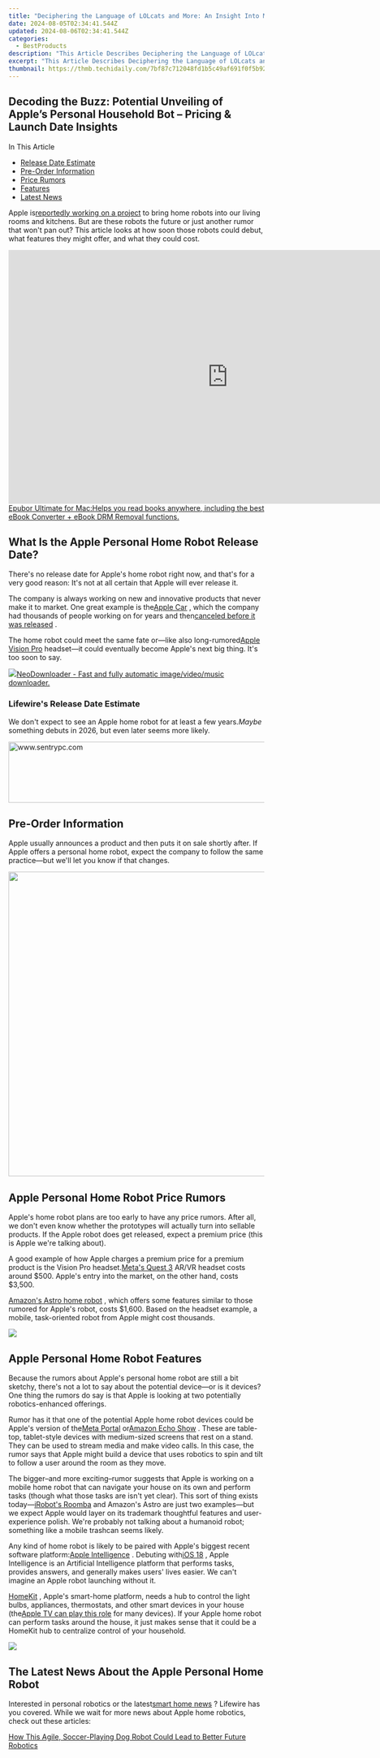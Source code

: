 ```yaml
---
title: "Deciphering the Language of LOLcats and More: An Insight Into Memetic Phenomena"
date: 2024-08-05T02:34:41.544Z
updated: 2024-08-06T02:34:41.544Z
categories:
  - BestProducts
description: "This Article Describes Deciphering the Language of LOLcats and More: An Insight Into Memetic Phenomena"
excerpt: "This Article Describes Deciphering the Language of LOLcats and More: An Insight Into Memetic Phenomena"
thumbnail: https://thmb.techidaily.com/7bf87c712048fd1b5c49af691f0f5b92a0d10753a1cc5cdfac0b09b0199569d8.jpg
---
```


## Decoding the Buzz: Potential Unveiling of Apple’s Personal Household Bot – Pricing & Launch Date Insights

In This Article

* [Release Date Estimate](https://www.lifewire.com/#toc-what-is-the-apple-personal-home-robot-release-date)
* [Pre-Order Information](https://www.lifewire.com/#toc-pre-order-information)
* [Price Rumors](https://www.lifewire.com/#toc-apple-personal-home-robot-price-rumors)
* [Features](https://www.lifewire.com/#toc-apple-personal-home-robot-features)
* [Latest News](https://www.lifewire.com/#toc-the-latest-news-about-the-apple-personal-home-robot)

 Apple is[reportedly working on a project](https://www.bloomberg.com/news/articles/2024-04-03/apple-explores-home-robots-after-abandoning-car-efforts?embedded-checkout=true) to bring home robots into our living rooms and kitchens. But are these robots the future or just another rumor that won't pan out? This article looks at how soon those robots could debut, what features they might offer, and what they could cost.

<!-- affiliate ads begin -->
<a href="https://secure.2checkout.com/order/checkout.php?PRODS=4599952&QTY=1&AFFILIATE=108875&CART=1"><iframe width="864" height="500" src="https://www.youtube.com/embed/jVnfr5HudQw" title="The Latest and Easiest Solution to Remove Kindle DRM on Windows (without Degrading)" frameborder="0" allow="accelerometer; autoplay; clipboard-write; encrypted-media; gyroscope; picture-in-picture; web-share" referrerpolicy="strict-origin-when-cross-origin" allowfullscreen></iframe>Epubor Ultimate for Mac:Helps you read books anywhere, including the best eBook Converter + eBook DRM Removal functions.</a>
<!-- affiliate ads end -->
## What Is the Apple Personal Home Robot Release Date?

 There's no release date for Apple's home robot right now, and that's for a very good reason: It's not at all certain that Apple will ever release it.

 The company is always working on new and innovative products that never make it to market. One great example is the[Apple Car](https://www.lifewire.com/apple-car-5210313) , which the company had thousands of people working on for years and then[canceled before it was released](https://www.npr.org/2024/02/27/1234315814/apple-cancels-electric-car) .

 The home robot could meet the same fate or—like also long-rumored[Apple Vision Pro](https://www.lifewire.com/apple-vr-headset-news-and-rumors-6744818) headset—it could eventually become Apple's next big thing. It's too soon to say.

<!-- affiliate ads begin -->
<a href="https://secure.2checkout.com/order/checkout.php?PRODS=4559731&QTY=1&AFFILIATE=108875&CART=1"><img src="http://www.neowise.com/images/nd-ss-w200.jpg" border="0">NeoDownloader - Fast and fully automatic image/video/music downloader. </a>
<!-- affiliate ads end -->
### Lifewire's Release Date Estimate

 We don't expect to see an Apple home robot for at least a few years._Maybe_ something debuts in 2026, but even later seems more likely.

<!-- affiliate ads begin -->
<a href="https://sentrypc.7eer.net/c/5597632/398457/3022" target="_top" id="398457"><img src="//a.impactradius-go.com/display-ad/3022-398457" border="0" alt="www.sentrypc.com" width="980" height="120"/></a><img height="0" width="0" src="https://sentrypc.7eer.net/i/5597632/398457/3022" style="position:absolute;visibility:hidden;" border="0" />
<!-- affiliate ads end -->
## Pre-Order Information

 Apple usually announces a product and then puts it on sale shortly after. If Apple offers a personal home robot, expect the company to follow the same practice—but we'll let you know if that changes.

<!-- affiliate ads begin -->
<a href="https://unicoeye.pxf.io/c/5597632/2084399/18498" target="_top" id="2084399"><img src="//a.impactradius-go.com/display-ad/18498-2084399" border="0" alt="" width="1125" height="600"/></a><img height="0" width="0" src="https://imp.pxf.io/i/5597632/2084399/18498" style="position:absolute;visibility:hidden;" border="0" />
<!-- affiliate ads end -->
## Apple Personal Home Robot Price Rumors

 Apple's home robot plans are too early to have any price rumors. After all, we don't even know whether the prototypes will actually turn into sellable products. If the Apple robot does get released, expect a premium price (this is Apple we're talking about).

 A good example of how Apple charges a premium price for a premium product is the Vision Pro headset.[Meta's Quest 3](https://www.lifewire.com/meta-quest-3-vr-headset-7975896) AR/VR headset costs around $500\. Apple's entry into the market, on the other hand, costs $3,500.

[Amazon's Astro home robot](https://www.lifewire.com/amazon-introduces-astro-a-new-robot-assistant-5203324) , which offers some features similar to those rumored for Apple's robot, costs $1,600\. Based on the headset example, a mobile, task-oriented robot from Apple might cost thousands.

<!-- affiliate ads begin -->
<a href="https://secure.2checkout.com/order/checkout.php?PRODS=4620780&QTY=1&AFFILIATE=108875&CART=1"><img src="https://secure.avangate.com/images/merchant/07dd4d5a72f5740ef0f035f201951476/728__90banner.jpg" border="0"></a>
<!-- affiliate ads end -->
## Apple Personal Home Robot Features

 Because the rumors about Apple's personal home robot are still a bit sketchy, there's not a lot to say about the potential device—or is it devices? One thing the rumors do say is that Apple is looking at two potentially robotics-enhanced offerings.

 Rumor has it that one of the potential Apple home robot devices could be Apple's version of the[Meta Portal](https://www.lifewire.com/what-is-facebook-portal-4571310) or[Amazon Echo Show](https://www.lifewire.com/what-is-the-amazon-echo-show-4150180) . These are table-top, tablet-style devices with medium-sized screens that rest on a stand. They can be used to stream media and make video calls. In this case, the rumor says that Apple might build a device that uses robotics to spin and tilt to follow a user around the room as they move.

 The bigger–and more exciting–rumor suggests that Apple is working on a mobile home robot that can navigate your house on its own and perform tasks (though what those tasks are isn't yet clear). This sort of thing exists today—[iRobot's Roomba](https://www.lifewire.com/what-is-a-roomba-5185461) and Amazon's Astro are just two examples—but we expect Apple would layer on its trademark thoughtful features and user-experience polish. We're probably not talking about a humanoid robot; something like a mobile trashcan seems likely.

 Any kind of home robot is likely to be paired with Apple's biggest recent software platform:[Apple Intelligence](https://www.lifewire.com/what-is-apple-gpt-7571221) . Debuting with[iOS 18](https://www.lifewire.com/ios-18-8552216) , Apple Intelligence is an Artificial Intelligence platform that performs tasks, provides answers, and generally makes users' lives easier. We can't imagine an Apple robot launching without it.

[HomeKit](https://www.lifewire.com/everything-you-need-to-know-about-apple-homekit-4066771) , Apple's smart-home platform, needs a hub to control the light bulbs, appliances, thermostats, and other smart devices in your house (the[Apple TV can play this role](https://www.lifewire.com/apple-tv-4k-2021-review-5215743) for many devices). If your Apple home robot can perform tasks around the house, it just makes sense that it could be a HomeKit hub to centralize control of your household.  

<!-- affiliate ads begin -->
<a href="https://estore.winxdvd.com/order/checkout.php?PRODS=12653853&QTY=1&AFFILIATE=108875&CART=1"><img src="https://secure.avangate.com/images/merchant/bcb41ccdc4363c6848a1d760f26c28a0/products/14_videoproc-converter-ai-box.png" border="0"></a>
<!-- affiliate ads end -->
## The Latest News About the Apple Personal Home Robot

 Interested in personal robotics or the latest[smart home news](https://www.lifewire.com/smart-home-connected-life-news-4797031) ? Lifewire has you covered. While we wait for more news about Apple home robotics, check out these articles:

[How This Agile, Soccer-Playing Dog Robot Could Lead to Better Future Robotics](https://www.lifewire.com/how-this-agile-soccer-playing-dog-robot-could-lead-to-better-future-robotics-7376298)


<ins class="adsbygoogle"
     style="display:block"
     data-ad-format="autorelaxed"
     data-ad-client="ca-pub-7571918770474297"
     data-ad-slot="1223367746"></ins>



<ins class="adsbygoogle"
     style="display:block"
     data-ad-client="ca-pub-7571918770474297"
     data-ad-slot="8358498916"
     data-ad-format="auto"
     data-full-width-responsive="true"></ins>
